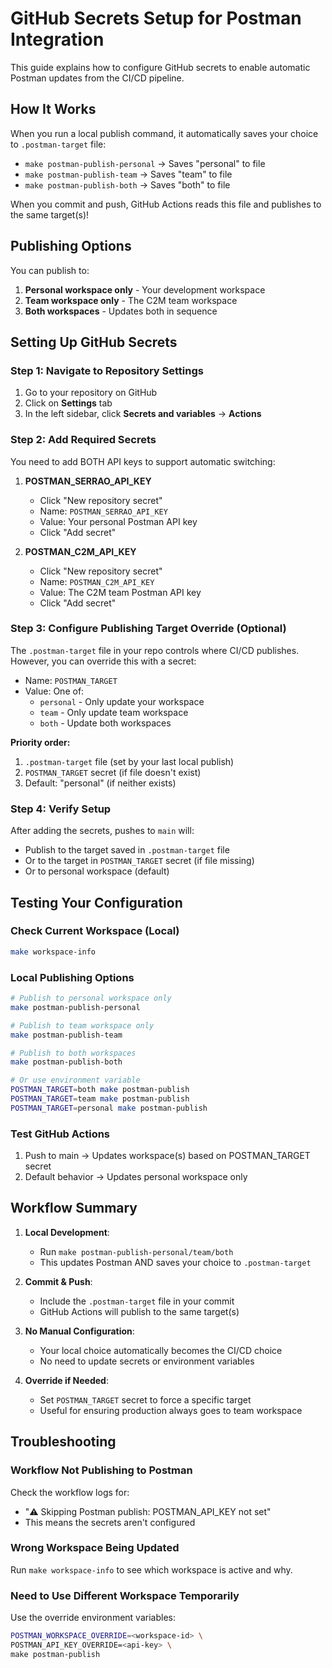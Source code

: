 # GitHub Secrets Setup for Postman Integration

This guide explains how to configure GitHub secrets to enable automatic Postman updates from the CI/CD pipeline.

## How It Works

When you run a local publish command, it automatically saves your choice to `.postman-target` file:
- `make postman-publish-personal` → Saves "personal" to file
- `make postman-publish-team` → Saves "team" to file  
- `make postman-publish-both` → Saves "both" to file

When you commit and push, GitHub Actions reads this file and publishes to the same target(s)!

## Publishing Options

You can publish to:
1. **Personal workspace only** - Your development workspace
2. **Team workspace only** - The C2M team workspace  
3. **Both workspaces** - Updates both in sequence

## Setting Up GitHub Secrets

### Step 1: Navigate to Repository Settings
1. Go to your repository on GitHub
2. Click on **Settings** tab
3. In the left sidebar, click **Secrets and variables** → **Actions**

### Step 2: Add Required Secrets

You need to add BOTH API keys to support automatic switching:

1. **POSTMAN_SERRAO_API_KEY**
   - Click "New repository secret"
   - Name: `POSTMAN_SERRAO_API_KEY`
   - Value: Your personal Postman API key
   - Click "Add secret"

2. **POSTMAN_C2M_API_KEY**
   - Click "New repository secret"
   - Name: `POSTMAN_C2M_API_KEY`
   - Value: The C2M team Postman API key
   - Click "Add secret"

### Step 3: Configure Publishing Target Override (Optional)

The `.postman-target` file in your repo controls where CI/CD publishes. However, you can override this with a secret:
- Name: `POSTMAN_TARGET`
- Value: One of:
  - `personal` - Only update your workspace
  - `team` - Only update team workspace
  - `both` - Update both workspaces

**Priority order:**
1. `.postman-target` file (set by your last local publish)
2. `POSTMAN_TARGET` secret (if file doesn't exist)
3. Default: "personal" (if neither exists)

### Step 4: Verify Setup

After adding the secrets, pushes to `main` will:
- Publish to the target saved in `.postman-target` file
- Or to the target in `POSTMAN_TARGET` secret (if file missing)
- Or to personal workspace (default)

## Testing Your Configuration

### Check Current Workspace (Local)
```bash
make workspace-info
```

### Local Publishing Options
```bash
# Publish to personal workspace only
make postman-publish-personal

# Publish to team workspace only  
make postman-publish-team

# Publish to both workspaces
make postman-publish-both

# Or use environment variable
POSTMAN_TARGET=both make postman-publish
POSTMAN_TARGET=team make postman-publish
POSTMAN_TARGET=personal make postman-publish
```

### Test GitHub Actions
1. Push to main → Updates workspace(s) based on POSTMAN_TARGET secret
2. Default behavior → Updates personal workspace only

## Workflow Summary

1. **Local Development**:
   - Run `make postman-publish-personal/team/both`
   - This updates Postman AND saves your choice to `.postman-target`
   
2. **Commit & Push**:
   - Include the `.postman-target` file in your commit
   - GitHub Actions will publish to the same target(s)

3. **No Manual Configuration**:
   - Your local choice automatically becomes the CI/CD choice
   - No need to update secrets or environment variables

4. **Override if Needed**:
   - Set `POSTMAN_TARGET` secret to force a specific target
   - Useful for ensuring production always goes to team workspace

## Troubleshooting

### Workflow Not Publishing to Postman
Check the workflow logs for:
- "⚠️ Skipping Postman publish: POSTMAN_API_KEY not set"
- This means the secrets aren't configured

### Wrong Workspace Being Updated
Run `make workspace-info` to see which workspace is active and why.

### Need to Use Different Workspace Temporarily
Use the override environment variables:
```bash
POSTMAN_WORKSPACE_OVERRIDE=<workspace-id> \
POSTMAN_API_KEY_OVERRIDE=<api-key> \
make postman-publish
```